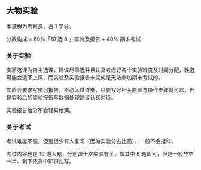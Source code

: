 ## 大物实验

本课程为考察课，占 1 学分。

分数构成 = 60%「10 选 8 」实验及报告 + 40% 期末考试

### 关于实验

实验选课为自主选课，建议尽早选并且认真考虑好各个实验难度及时间分配，晚选可能会选不上课，而实验及实验报告未完成是无法参加期末考试的。

实验会要求写预习报告，不必太过详细，只要写好相关原理与操作步骤就可以，但是实验后的实验报告与数据处理建议认真对待。

实验报告给分不会轻易给满。

### 关于考试

考试难度不高，但是很少有人复习（因为实验分占比高），一般不会挂科。

考试内容也是 10 道大题，分别跟十次实验有关，做其中 8 题即可，但是一般放空一半、剩下凭高中知识乱写。



